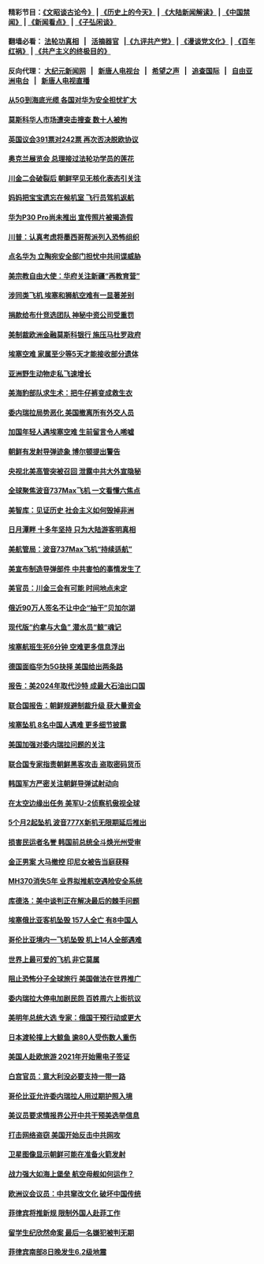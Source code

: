 #### 精彩节目：[《文昭谈古论今》](http://134.209.198.168/wenzhao) | [《历史上的今天》](http://134.209.198.168/today-in-history) | [《大陆新闻解读》](http://134.209.198.168/ntdtv-comedy) | [《中国禁闻》](http://134.209.198.168/ntdtv-news) | [《新闻看点》](http://134.209.198.168/news-insight) | [《子弘闲谈》](http://134.209.198.168/zihongxiantan/) 

 #### 翻墙必看： [法轮功真相](http://134.209.198.168:10000/videos/truth.html) &nbsp;&nbsp;|&nbsp;&nbsp; [活摘器官](http://134.209.198.168:10000/videos/res/Organs/) &nbsp;&nbsp;|[《九评共产党》](http://134.209.198.168:10000/videos/jiuping) | [《漫谈党文化》](http://134.209.198.168:10000/videos/mtdwh) | [《百年红祸》](http://134.209.198.168:10000/videos/bnhh) | [《共产主义的终极目的》](http://134.209.198.168:10000/videos/res/zjmd) 

 #### 反向代理： [大纪元新闻网](http://134.209.198.168:10080/) &nbsp;&nbsp;|&nbsp;&nbsp; [新唐人电视台](http://134.209.198.168:8000/) &nbsp;&nbsp;|&nbsp;&nbsp; [希望之声](http://134.209.198.168:8200/) &nbsp;&nbsp;|&nbsp;&nbsp; [追查国际](http://134.209.198.168:10010/) &nbsp;&nbsp;|&nbsp;&nbsp; [自由亚洲电台](http://134.209.198.168:9800/) &nbsp;&nbsp;|&nbsp;&nbsp; [新唐人电视直播](http://134.209.198.168/) 

#### [从5G到海底光缆 各国对华为安全担忧扩大](../pages/nsc418/n11108721.md?t=03130036) 

#### [莫斯科华人市场遭突击搜查 数十人被拘](../pages/nsc418/n11108685.md?t=03130036) 

#### [英国议会391票对242票 再次否决脱欧协议](../pages/nsc418/n11108591.md?t=03130036) 

#### [奥克兰展览会 总理接过法轮功学员的莲花](../pages/nsc418/n11107601.md?t=03130036) 

#### [川金二会破裂后 朝鲜罕见无核化表态引关注](../pages/nsc418/n11108547.md?t=03130036) 

#### [妈妈把宝宝遗忘在候机室 飞行员驾机返航](../pages/nsc418/n11108511.md?t=03130036) 

#### [华为P30 Pro尚未推出 宣传照片被揭造假](../pages/nsc418/n11108335.md?t=03130036) 

#### [川普：认真考虑将墨西哥帮派列入恐怖组织](../pages/nsc418/n11108136.md?t=03130036) 

#### [点名华为 立陶宛安全部门担忧中共间谍威胁](../pages/nsc418/n11108139.md?t=03130036) 

#### [美宗教自由大使：华府关注新疆“再教育营”](../pages/nsc418/n11107953.md?t=03130036) 

#### [涉同类飞机 埃塞和狮航空难有一显著差别](../pages/nsc418/n11107996.md?t=03130036) 

#### [捐款给布什竞选团队 神秘中资公司受重罚](../pages/nsc418/n11106264.md?t=03130036) 

#### [美制裁欧洲金融莫斯科银行 施压马杜罗政府](../pages/nsc418/n11107604.md?t=03130036) 

#### [埃塞空难 家属至少等5天才能接收部分遗体](../pages/nsc418/n11107548.md?t=03130036) 

#### [亚洲野生动物走私飞速增长](../pages/nsc418/n11107451.md?t=03130036) 

#### [美海豹部队求生术：把牛仔裤变成救生衣](../pages/nsc418/n11107386.md?t=03130036) 

#### [委内瑞拉局势恶化 美国撤离所有外交人员](../pages/nsc418/n11107217.md?t=03130036) 

#### [加国年轻人遇埃塞空难 生前留言令人唏嘘](../pages/nsc418/n11106949.md?t=03130036) 

#### [朝鲜有发射导弹迹象 博尔顿提出警告](../pages/nsc418/n11106995.md?t=03130036) 

#### [央视北美高管突被召回 泄露中共大外宣隐秘](../pages/nsc418/n11106544.md?t=03130036) 

#### [全球聚焦波音737Max飞机 一文看懂六焦点](../pages/nsc418/n11106469.md?t=03130036) 

#### [美智库：见证历史 社会主义如何毁掉非洲](../pages/nsc418/n11106407.md?t=03130036) 

#### [日月潭畔 十多年坚持 只为大陆游客明真相](../pages/nsc418/n11105601.md?t=03130036) 

#### [美航管局：波音737Max飞机“持续适航”](../pages/nsc418/n11106409.md?t=03130036) 

#### [美宣布制造导弹部件 中共害怕的事情发生了](../pages/nsc418/n11106256.md?t=03130036) 

#### [美官员：川金三会有可能 时间地点未定](../pages/nsc418/n11106114.md?t=03130036) 

#### [俄近90万人签名不让中企“抽干”贝加尔湖](../pages/nsc418/n11105997.md?t=03130036) 

#### [现代版“约拿与大鱼” 潜水员“鲸”魂记](../pages/nsc418/n11105684.md?t=03130036) 

#### [埃塞航班生死6分钟 空难更多信息浮出](../pages/nsc418/n11105766.md?t=03130036) 

#### [德国面临华为5G抉择 美国给出两条路](../pages/nsc418/n11105781.md?t=03130036) 

#### [报告：美2024年取代沙特 成最大石油出口国](../pages/nsc418/n11105598.md?t=03130036) 

#### [联合国报告：朝鲜规避制裁升级 获大量资金](../pages/nsc418/n11105689.md?t=03130036) 

#### [埃塞坠机 8名中国人遇难 更多细节披露](../pages/nsc418/n11105454.md?t=03130036) 

#### [美国加强对委内瑞拉问题的关注](../pages/nsc418/n11105230.md?t=03130036) 

#### [联合国专家指责朝鲜黑客攻击 盗取密码货币](../pages/nsc418/n11105172.md?t=03130036) 

#### [韩国军方严密关注朝鲜导弹试射动向](../pages/nsc418/n11104846.md?t=03130036) 

#### [在太空边缘出任务 美军U-2侦察机傲视全球](../pages/nsc418/n11104969.md?t=03130036) 

#### [5个月2起坠机 波音777X新机无限期延后推出](../pages/nsc418/n11104659.md?t=03130036) 

#### [损害民运者名誉 韩国前总统全斗焕光州受审](../pages/nsc418/n11104580.md?t=03130036) 

#### [金正男案 大马撤控 印尼女被告当庭获释](../pages/nsc418/n11104763.md?t=03130036) 

#### [MH370消失5年 业界拟推航空遇险安全系统](../pages/nsc418/n11103561.md?t=03130036) 

#### [库德洛：美中谈判正在解决最后的棘手问题](../pages/nsc418/n11103536.md?t=03130036) 

#### [埃塞俄比亚客机坠毁 157人全亡 有8中国人](../pages/nsc418/n11102633.md?t=03130036) 

#### [哥伦比亚境内一飞机坠毁 机上14人全部遇难](../pages/nsc418/n11102888.md?t=03130036) 

#### [世界上最可爱的飞机 非它莫属](../pages/nsc418/n11102628.md?t=03130036) 

#### [阻止恐怖分子全球旅行 美国做法在世界推广](../pages/nsc418/n11101930.md?t=03130036) 

#### [委内瑞拉大停电加剧民怨 百姓周六上街抗议](../pages/nsc418/n11101936.md?t=03130036) 

#### [美明年总统大选 专家：俄国干预行动或更大](../pages/nsc418/n11101775.md?t=03130036) 

#### [日本渡轮撞上大鲸鱼 逾80人受伤数人重伤](../pages/nsc418/n11101777.md?t=03130036) 

#### [美国人赴欧旅游 2021年开始需电子签证](../pages/nsc418/n11101643.md?t=03130036) 

#### [白宫官员：意大利没必要支持一带一路](../pages/nsc418/n11101722.md?t=03130036) 

#### [哥伦比亚允许委内瑞拉人用过期护照入境](../pages/nsc418/n11101724.md?t=03130036) 

#### [美议员要求情报界公开中共干预美选举信息](../pages/nsc418/n11101681.md?t=03130036) 

#### [打击网络盗窃 美国开始反击中共网攻](../pages/nsc418/n11099537.md?t=03130036) 

#### [卫星图像显示朝鲜可能在准备火箭发射](../pages/nsc418/n11101436.md?t=03130036) 

#### [战力强大如海上堡垒 航空母舰如何运作？](../pages/nsc418/n11101107.md?t=03130036) 

#### [欧洲议会议员：中共窜改文化 破坏中国传统](../pages/nsc418/n11100491.md?t=03130036) 

#### [菲律宾将推新规 限制外国人赴菲工作](../pages/nsc418/n11100935.md?t=03130036) 

#### [留学生纪欣然命案 最后一名嫌犯被判无期](../pages/nsc418/n11100529.md?t=03130036) 

#### [菲律宾南部8日晚发生6.2级地震](../pages/nsc418/n11100489.md?t=03130036) 

